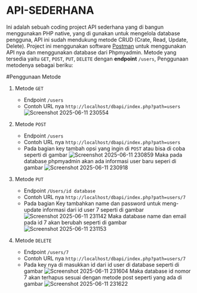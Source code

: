 # API-SEDERHANA
Ini adalah sebuah coding project API sederhana yang di bangun menggunakan PHP native, yang di gunakan untuk mengelola database pengguna, API ini sudah mendukung metode CRUD (Crate, Read, Update, Delete).
Project ini menggunakan software [Postman](https://www.postman.com) untuk menggunakan API nya dan menggunakan database dari Phpmyadmin. Metode yang tersedia yaitu `GET`, `POST`, `PUT`, `DELETE` dengan **endpoint** `/users`, Penggunaan metodenya sebagai beriku:

#Penggunaan Metode

1. Metode `GET`
   - Endpoint `/users`
   - Contoh URL nya `http://localhost/dbapi/index.php?path=users`
  ![Screenshot 2025-06-11 230554](https://github.com/user-attachments/assets/cc545d7b-7095-4ca2-abd9-ab3e2e8c2435)

2. Metode `POST`
   - Endpoint `/users`
   - Contoh URL nya `http://localhost/dbapi/index.php?path=users`
   - Pada bagian key tambah opsi yang ingin di `POST` atau bisa di coba seperti di gambar
![Screenshot 2025-06-11 230859](https://github.com/user-attachments/assets/064f7ff0-f629-41f7-b950-afb6d767aac5)
Maka pada database phpmyadmin akan ada informasi user baru seperi di gambar
![Screenshot 2025-06-11 230918](https://github.com/user-attachments/assets/7edd17bd-87ef-4a0a-9ff6-4c7e617413fe)

3. Metode `PUT` 
   - Endpoint `/Users/id database`
   - Contoh URL nya `http://localhost/dbapi/index.php?path=users/7`
   - Pada bagian Key tambahkan name dan password untuk meng-update informasi dari id user 7 seperti di gambar
     ![Screenshot 2025-06-11 231142](https://github.com/user-attachments/assets/a26ff12a-b142-4c49-b0bf-33448d94d173)
Maka database name dan email pada id 7 akan berubah seperti di gambar
![Screenshot 2025-06-11 231153](https://github.com/user-attachments/assets/13955e68-c246-4110-a248-cc169fd29071)

4. Metode `DELETE`
   - Endpoint `/users/7`
   - Contoh URL nya `http://localhost/dbapi/index.php?path=users/7`
   - Pada key nya di masukkan id dari id user di database seperti di gambar
 ![Screenshot 2025-06-11 231604](https://github.com/user-attachments/assets/6570075b-753e-40e1-80bd-58687dc777d1)
     Maka database id nomor 7 akan terhapus sesuai dengan metode post seperti yang ada di gambar
![Screenshot 2025-06-11 231622](https://github.com/user-attachments/assets/81989744-ab43-463a-b503-e5c90d7c3fed)

